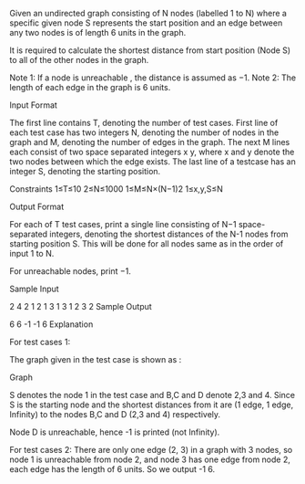 Given an undirected graph consisting of N nodes (labelled 1 to N) where a specific given node S represents the start position and an edge between any two nodes is of length 6 units in the graph.

It is required to calculate the shortest distance from start position (Node S) to all of the other nodes in the graph.

Note 1: If a node is unreachable , the distance is assumed as −1. 
Note 2: The length of each edge in the graph is 6 units.

Input Format

The first line contains T, denoting the number of test cases. 
First line of each test case has two integers N, denoting the number of nodes in the graph and M, denoting the number of edges in the graph. 
The next M lines each consist of two space separated integers x y, where x and y denote the two nodes between which the edge exists. 
The last line of a testcase has an integer S, denoting the starting position.

Constraints 
1≤T≤10 
2≤N≤1000 
1≤M≤N×(N−1)2 
1≤x,y,S≤N

Output Format

For each of T test cases, print a single line consisting of N−1 space-separated integers, denoting the shortest distances of the N-1 nodes from starting position S. This will be done for all nodes same as in the order of input 1 to N.

For unreachable nodes, print −1.

Sample Input

2
4 2
1 2
1 3
1
3 1
2 3
2
Sample Output

6 6 -1
-1 6
Explanation

For test cases 1:

The graph given in the test case is shown as :

Graph

S denotes the node 1 in the test case and B,C and D denote 2,3 and 4. Since S is the starting node and the shortest distances from it are (1 edge, 1 edge, Infinity) to the nodes B,C and D (2,3 and 4) respectively.

Node D is unreachable, hence -1 is printed (not Infinity).

For test cases 2: There are only one edge (2, 3) in a graph with 3 nodes, so node 1 is unreachable from node 2, and node 3 has one edge from node 2, each edge has the length of 6 units. So we output -1 6.

